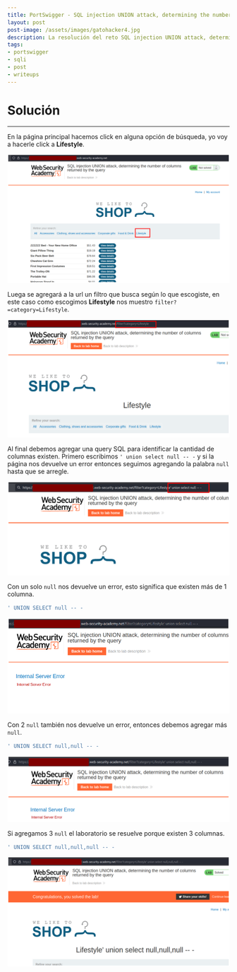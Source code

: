 ```yaml
---
title: PortSwigger - SQL injection UNION attack, determining the number of columns returned by the query.
layout: post
post-image: /assets/images/gatohacker4.jpg 
description: La resolución del reto SQL injection UNION attack, determining the number of columns returned by the query. 
tags:
- portswigger
- sqli
- post
- writeups
---
```

# Solución
---

En la página principal hacemos click en alguna opción de búsqueda, yo voy a hacerle click a **Lifestyle**.

![](/assets/images/images-portswigger-sqli/lab3-1.png)

Luega se agregará a la url un filtro que busca según lo que escogiste, en este caso como escogimos **Lifestyle** nos muestro `filter?=category=Lifestyle`.

![](/assets/images/images-portswigger-sqli/lab3-2.png)

Al final debemos agregar una query SQL para identificar la cantidad de columnas existen. Primero escribimos `' union select null -- -` y si la página nos devuelve un error entonces seguimos agregando la palabra `null` hasta que se arregle.

![](/assets/images/images-portswigger-sqli/lab3-3.png)

Con un solo `null` nos devuelve un error, esto significa que existen más de 1 columna.

```sql
' UNION SELECT null -- -
```

![](/assets/images/images-portswigger-sqli/lab3-4.png)

Con 2 `null` también nos devuelve un error, entonces debemos agregar más `null`.

```sql
' UNION SELECT null,null -- -
```

![](/assets/images/images-portswigger-sqli/lab3-5.png)

Si agregamos 3 `null` el laboratorio se resuelve porque existen 3 columnas.

```sql
' UNION SELECT null,null,null -- -
```

![](/assets/images/images-portswigger-sqli/lab3-6.png)